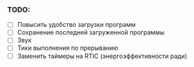 
### TODO:

* [ ] Повысить удобство загрузки программ
* [ ] Сохранение последней загруженной программы
* [ ] Звук
* [ ] Тики выполнения по прерыванию
* [ ] Заменить таймеры на RTIC (энергоэффективности ради)
